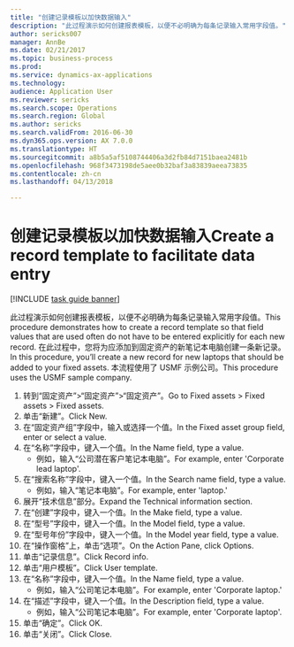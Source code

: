 ```yaml
--- 
title: "创建记录模板以加快数据输入"
description: "此过程演示如何创建报表模板，以便不必明确为每条记录输入常用字段值。"
author: sericks007
manager: AnnBe
ms.date: 02/21/2017
ms.topic: business-process
ms.prod: 
ms.service: dynamics-ax-applications
ms.technology: 
audience: Application User
ms.reviewer: sericks
ms.search.scope: Operations
ms.search.region: Global
ms.author: sericks
ms.search.validFrom: 2016-06-30
ms.dyn365.ops.version: AX 7.0.0
ms.translationtype: HT
ms.sourcegitcommit: a8b5a5af5108744406a3d2fb84d7151baea2481b
ms.openlocfilehash: 968f3473198de5aee0b32baf3a83839aeea73835
ms.contentlocale: zh-cn
ms.lasthandoff: 04/13/2018

---
```

# <a name="create-a-record-template-to-facilitate-data-entry"></a><span data-ttu-id="6084b-103">创建记录模板以加快数据输入</span><span class="sxs-lookup"><span data-stu-id="6084b-103">Create a record template to facilitate data entry</span></span>

[!INCLUDE [task guide banner](../../includes/task-guide-banner.md)]

<span data-ttu-id="6084b-104">此过程演示如何创建报表模板，以便不必明确为每条记录输入常用字段值。</span><span class="sxs-lookup"><span data-stu-id="6084b-104">This procedure demonstrates how to create a record template so that field values that are used often do not have to be entered explicitly for each new record.</span></span> <span data-ttu-id="6084b-105">在此过程中，您将为应添加到固定资产的新笔记本电脑创建一条新记录。</span><span class="sxs-lookup"><span data-stu-id="6084b-105">In this procedure, you’ll create a new record for new laptops that should be added to your fixed assets.</span></span> <span data-ttu-id="6084b-106">本流程使用了 USMF 示例公司。</span><span class="sxs-lookup"><span data-stu-id="6084b-106">This procedure uses the USMF sample company.</span></span>

1. <span data-ttu-id="6084b-107">转到“固定资产”>“固定资产”>“固定资产”。</span><span class="sxs-lookup"><span data-stu-id="6084b-107">Go to Fixed assets > Fixed assets > Fixed assets.</span></span>
2. <span data-ttu-id="6084b-108">单击“新建”。</span><span class="sxs-lookup"><span data-stu-id="6084b-108">Click New.</span></span>
3. <span data-ttu-id="6084b-109">在“固定资产组”字段中，输入或选择一个值。</span><span class="sxs-lookup"><span data-stu-id="6084b-109">In the Fixed asset group field, enter or select a value.</span></span>
4. <span data-ttu-id="6084b-110">在“名称”字段中，键入一个值。</span><span class="sxs-lookup"><span data-stu-id="6084b-110">In the Name field, type a value.</span></span>
    * <span data-ttu-id="6084b-111">例如，输入“公司潜在客户笔记本电脑”。</span><span class="sxs-lookup"><span data-stu-id="6084b-111">For example, enter 'Corporate lead laptop'.</span></span>  
5. <span data-ttu-id="6084b-112">在“搜索名称”字段中，键入一个值。</span><span class="sxs-lookup"><span data-stu-id="6084b-112">In the Search name field, type a value.</span></span>
    * <span data-ttu-id="6084b-113">例如，输入“笔记本电脑”。</span><span class="sxs-lookup"><span data-stu-id="6084b-113">For example, enter 'laptop.'</span></span>  
6. <span data-ttu-id="6084b-114">展开“技术信息”部分。</span><span class="sxs-lookup"><span data-stu-id="6084b-114">Expand the Technical information section.</span></span>
7. <span data-ttu-id="6084b-115">在“创建”字段中，键入一个值。</span><span class="sxs-lookup"><span data-stu-id="6084b-115">In the Make field, type a value.</span></span>
8. <span data-ttu-id="6084b-116">在“型号”字段中，键入一个值。</span><span class="sxs-lookup"><span data-stu-id="6084b-116">In the Model field, type a value.</span></span>
9. <span data-ttu-id="6084b-117">在“型号年份”字段中，键入一个值。</span><span class="sxs-lookup"><span data-stu-id="6084b-117">In the Model year field, type a value.</span></span>
10. <span data-ttu-id="6084b-118">在“操作窗格”上，单击“选项”。</span><span class="sxs-lookup"><span data-stu-id="6084b-118">On the Action Pane, click Options.</span></span>
11. <span data-ttu-id="6084b-119">单击“记录信息”。</span><span class="sxs-lookup"><span data-stu-id="6084b-119">Click Record info.</span></span>
12. <span data-ttu-id="6084b-120">单击“用户模板”。</span><span class="sxs-lookup"><span data-stu-id="6084b-120">Click User template.</span></span>
13. <span data-ttu-id="6084b-121">在“名称”字段中，键入一个值。</span><span class="sxs-lookup"><span data-stu-id="6084b-121">In the Name field, type a value.</span></span>
    * <span data-ttu-id="6084b-122">例如，输入“公司笔记本电脑”。</span><span class="sxs-lookup"><span data-stu-id="6084b-122">For example, enter 'Corporate laptop.'</span></span>  
14. <span data-ttu-id="6084b-123">在“描述”字段中，键入一个值。</span><span class="sxs-lookup"><span data-stu-id="6084b-123">In the Description field, type a value.</span></span>
    * <span data-ttu-id="6084b-124">例如，输入“公司笔记本电脑”。</span><span class="sxs-lookup"><span data-stu-id="6084b-124">For example, enter 'Corporate laptop'.</span></span>  
15. <span data-ttu-id="6084b-125">单击“确定”。</span><span class="sxs-lookup"><span data-stu-id="6084b-125">Click OK.</span></span>
16. <span data-ttu-id="6084b-126">单击“关闭”。</span><span class="sxs-lookup"><span data-stu-id="6084b-126">Click Close.</span></span>


